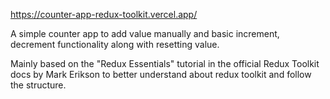 https://counter-app-redux-toolkit.vercel.app/


A simple counter app to add value manually and basic increment, decrement functionality along with resetting value.

Mainly based on the "Redux Essentials" tutorial in the official Redux Toolkit docs by Mark Erikson to better understand about redux toolkit and follow the structure.
